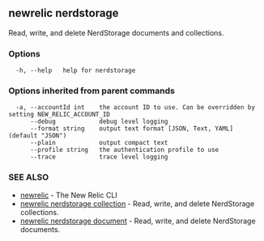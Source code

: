 ## newrelic nerdstorage

Read, write, and delete NerdStorage documents and collections.

### Options

```
  -h, --help   help for nerdstorage
```

### Options inherited from parent commands

```
  -a, --accountId int    the account ID to use. Can be overridden by setting NEW_RELIC_ACCOUNT_ID
      --debug            debug level logging
      --format string    output text format [JSON, Text, YAML] (default "JSON")
      --plain            output compact text
      --profile string   the authentication profile to use
      --trace            trace level logging
```

### SEE ALSO

* [newrelic](newrelic.md)	 - The New Relic CLI
* [newrelic nerdstorage collection](newrelic_nerdstorage_collection.md)	 - Read, write, and delete NerdStorage collections.
* [newrelic nerdstorage document](newrelic_nerdstorage_document.md)	 - Read, write, and delete NerdStorage documents.

